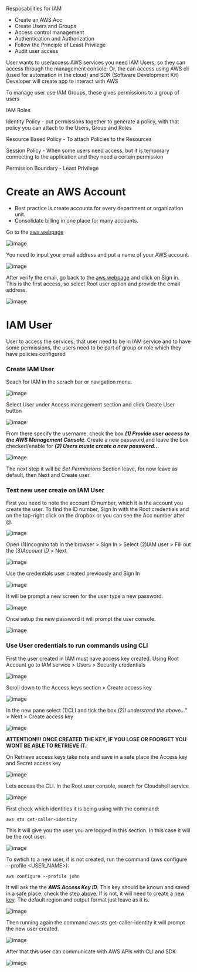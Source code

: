 

Resposabilities for IAM
- Create an AWS Acc
- Create Users and Groups
- Access control management
- Authentication and Authorization
- Follow the Principle of Least Privilege
- Audit user access


User wants to use/access AWS services you need IAM Users, so they can access through the management console. Or, the can access using AWS cli (used for automation in the cloud) and SDK (Software Development Kit) Developer will create app to interact with AWS

To manage user use IAM Groups, these gives permissions to a group of users

IAM Roles


Identity Policy - put permissions together to generate a policy, with that policy you can attach to the Users, Group and Roles

Resource Based Policy - To attach Policies to the Resources

Session Policy - When some users need access, but it is temporary connecting to the application and they need a certain permission

Permission Boundary - Least Privilege


# Create an AWS Account

- Best practice is create accounts for every department or organization unit. 
- Consolidate billing in one place for many accounts.

Go to the [aws webpage](aws.amazon.com) 

![image](https://github.com/M4gOo/PROJECTS/assets/57456345/ece3101e-5e6c-4188-96f8-3163060893b2)

You need to input your email address and put a name of your AWS account.

![image](https://github.com/M4gOo/PROJECTS/assets/57456345/f56d3e00-06a4-4080-89ae-9f692819c524)

After verify the email, go back to the [aws webpage](aws.amazon.com) and click on Sign in. This is the first access, so select Root user option and provide the email address.

![image](https://github.com/M4gOo/PROJECTS/assets/57456345/37a49fea-9867-4399-b654-2c671aac905a)


# IAM User

User to access the services, that user need to be in IAM service and to  have some permissions, the users need to be part of group or role which they have policies configured

### Create IAM User

Seach for IAM in the serach bar or navigation menu.

![image](https://github.com/M4gOo/PROJECTS/assets/57456345/a99f0b64-3012-46c7-8650-e6807a2c83eb)

Select User under Access management section and click Create User button

![image](https://github.com/M4gOo/PROJECTS/assets/57456345/20ad9778-c719-4fb7-ae81-530bfb7ca651)

From there specify the username, check the box ***(1) Provide user access to the AWS Management Console***. Create a new password and leave the box checked/enable for ***(2) Users muste create a new password...***

![image](https://github.com/M4gOo/PROJECTS/assets/57456345/b152da8a-c29d-4f99-83ea-34682483593a)

The next step it will be *Set Permissions* Section leave, for now leave as default, then Next and Create user. 

### Test new user create on IAM User

First you need to note the account ID number, which it is the account you create the user. To find the ID number, Sign In with the Root credentials and on the top-right click on the dropbox or you can see the Acc number after @.

![image](https://github.com/M4gOo/PROJECTS/assets/57456345/9330ab79-4925-46d9-93f7-348d402acf25)

Open (1)Incognito tab in the browser > Sign In > Select (2)IAM user > Fill out the (3)*Account ID* > Next

![image](https://github.com/M4gOo/PROJECTS/assets/57456345/ab78d90d-50dd-4512-afac-fd0d1d3c5f59)

Use the credentials user created previously and Sign In

![image](https://github.com/M4gOo/PROJECTS/assets/57456345/ab85b4e9-cdc2-47ec-ad6b-d9b8a8731ac7)

It will be prompt a new screen for the user type a new password.

![image](https://github.com/M4gOo/PROJECTS/assets/57456345/8d25de28-d915-4b39-bea1-ab66a5544188)

Once setup the new password it will prompt the user console.

![image](https://github.com/M4gOo/PROJECTS/assets/57456345/e4cb2580-11ee-4737-a7a3-f025c0cf280f)


### Use User credentials to run commands using CLI 

First the user created in IAM must have access key created. Using Root Account go to IAM service > Users > Security credentials

![image](https://github.com/M4gOo/PROJECTS/assets/57456345/8515e931-8b5a-40e8-8fef-6a8a312a74ef)

Scroll down to the Access keys section > Create access key 

![image](https://github.com/M4gOo/PROJECTS/assets/57456345/073cb471-538c-481b-ade8-777c09599442)

In the new pane select (1)CLI and tick the box *(2)I understand the above..."* > Next > Create access key  

![image](https://github.com/M4gOo/PROJECTS/assets/57456345/6e1385f3-26af-4820-b7ba-9a25fc7f9dcb)

**ATTENTION!!! ONCE CREATED THE KEY, IF YOU LOSE OR FOORGET YOU WONT BE ABLE TO RETRIEVE IT.**

On Retrieve access keys take note and save in a safe place the Access key and Secret access key

![image](https://github.com/M4gOo/PROJECTS/assets/57456345/3ecc010b-9faf-4f34-a4cf-3a3c78ea8024)

Lets access the CLI. In the Root user console, search for Cloudshell service

![image](https://github.com/M4gOo/PROJECTS/assets/57456345/6c6a9fce-a51c-491c-8d49-09cafb230163)

First check which identities it is being using with the command:

```
aws sts get-caller-identity
```

This it will give you the user you are logged in this section. In this case it will be the root user. 

![image](https://github.com/M4gOo/PROJECTS/assets/57456345/893c377a-231d-4b34-9249-cb9110887380)

To swtich to a new user, if is not created, run the command (aws configure --profile <USER_NAME>):
```
aws configure --profile john
```

It will ask the the ***AWS Access Key ID***. This key should be known and saved in a safe place, check the step [above](#**ATTENTION!!!-ONCE-CREATED-THE-KEY,-IF-YOU-LOSE-OR-FOORGET-YOU-WONT-BE-ABLE-TO-RETRIEVE-IT.**). If is not, 
it will need to create a [new key](####-Use-User-credentials-to-run-commands-using-CLI). The default region and output format just leave as it is.

![image](https://github.com/M4gOo/PROJECTS/assets/57456345/c197b2cd-d0bb-4f6e-ba08-f64c67ed31cf)

Then running again the command aws sts get-caller-identity it will prompt the new user created.

![image](https://github.com/M4gOo/PROJECTS/assets/57456345/5e85ab68-5d3b-4173-a055-f5386439873f)

After that this user can communicate with AWS APIs with CLI and SDK

![image](https://github.com/M4gOo/PROJECTS/assets/57456345/4228b401-4439-45d0-897f-5810b1f2f601)
















